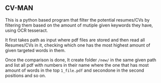 CV-MAN
--------

This is a python based program that filter the potential resumes/CVs by filtering them based on the amount of  mutiple given keywords they have, using OCR tesseract.

It first takes path as input where pdf files are stored and then read all Resumes/CVs in it, checking which one has the most highest amount of given targeted words in them.

Once the comparison is done, It create folder `/new/` in the same given path and list all pdf with numbers in their name where the one that has most amount of words in the top `1_file.pdf` and secondone in the second positions and so on.
